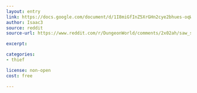 ```yaml
---
layout: entry
link: https://docs.google.com/document/d/1I8miGfInZ5XrGHn2cye2bhues-oqWYMfYI6zqAnQSWE/edit
author: Isaac3
source: reddit
source-url: https://www.reddit.com/r/DungeonWorld/comments/2x02ah/saw_someone_presenting_their_monk_playbook_and/?st=jce9thd9&sh=9a71f632

excerpt:

categories:
- thief

license: non-open
cost: free

---
```

